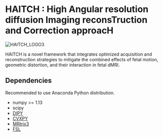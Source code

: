 
# HAITCH : High Angular resolution diffusion Imaging reconsTruction and Correction approacH
![HAITCH_LOGO3](https://github.com/H-Snoussi/HAITCH/assets/20087558/cd0ff070-8e78-49b6-b3f5-3dae949c793c)

HAITCH is a novel framework that integrates optimized acquisition and reconstruction strategies to mitigate the combined effects of fetal motion, geometric distortion, and their interaction in fetal dMRI.


## Dependencies
Recommended to use Anaconda Python distribution.
- numpy >= 1.13
- scipy
- [DIPY](https://dipy.org/)
- [CVXPY](http://www.cvxpy.org/)
- [MRtrix3](https://www.mrtrix.org/)
- [FSL](https://fsl.fmrib.ox.ac.uk/fsl/fslwiki/FslInstallation)
